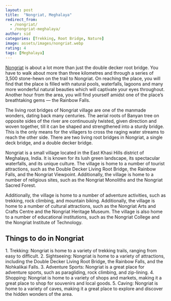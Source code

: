 ```yaml
---
layout: post
title:  "Nongriat, Meghalaya"
redirect_from:
  - /nongriat/
  - /nongriat-meghalaya/
author: sid
categories: [Trekking, Root Bridge, Nature]
image: assets/images/nongriat.webp
rating: 4
tags: [Meghalaya]
---
```

[Nongriat](https://www.justwravel.com/) is about a lot more than just the double decker root bridge. You have to walk about more than three kilometres and through a series of 3,500 stone-hewn on the trail to Nongriat. On reaching the place, you will find that the place is filled with natural pools, waterfalls, lagoons and many more wonderful natural beauties which will captivate your eyes throughout. Another hour from the area, you will find yourself amidst one of the place’s breathtaking gems — the Rainbow Falls.

The living root bridges of Nongriat village are one of the manmade wonders, dating back many centuries. The aerial roots of Banyan tree on opposite sides of the river are continuously twisted, given direction and woven together, till it can be shaped and strengthened into a sturdy bridge. This is the only means for the villagers to cross the raging water streams to reach the other side. There are two living root bridges in Nongriat, a single deck bridge, and a double decker bridge.

Nongriat is a small village located in the East Khasi Hills district of Meghalaya, India. It is known for its lush green landscape, its spectacular waterfalls, and its unique culture. The village is home to a number of tourist attractions, such as the Double Decker Living Root Bridge, the Rainbow Falls, and the Nongriat Viewpoint. Additionally, the village is home to a number of religious sites, such as the Nongriat Monoliths and the Nongriat Sacred Forest.

Additionally, the village is home to a number of adventure activities, such as trekking, rock climbing, and mountain biking. Additionally, the village is home to a number of cultural attractions, such as the Nongriat Arts and Crafts Centre and the Nongriat Heritage Museum. The village is also home to a number of educational institutions, such as the Nongriat College and the Nongriat Institute of Technology.

<h2>Things to do in Nongriat</h2>
1. Trekking: Nongriat is home to a variety of trekking trails, ranging from easy to difficult.
2. Sightseeing: Nongriat is home to a variety of attractions, including the Double Decker Living Root Bridge, the Rainbow Falls, and the Nohkalikai Falls.
3. Adventure Sports: Nongriat is a great place for adventure sports, such as paragliding, rock climbing, and zip-lining.
4. Shopping: Nongriat is home to a variety of shops and markets, making it a great place to shop for souvenirs and local goods.
5. Caving: Nongriat is home to a variety of caves, making it a great place to explore and discover the hidden wonders of the area.


<div class="pa-carousel-widget" style="width:100%; height:480px; display:none;"
  data-link="https://www.justwravel.com/"
  data-title="Double decker root bridge"
  data-description="Trekking, Root Bridge, Nature"
  data-delay="3">
  <object data="https://lh3.googleusercontent.com/zlHcxJKZexh0wLA6IzylfumfGLdfsBycIqpZDMR3o27Sd8K-WaxvMedXELfwwr1nAaOg3vokIF3Da-y8RtUcfkP2i9uwO26r54SWmR5upkMefvnnSqU-QliUINCw4jZQEblx68eZsSY=w960-rw-h720"></object>
  <object data="https://lh3.googleusercontent.com/DT56lC5X6JPkeQL0831aSqhHGtiD1A3qKShYzVwDXpmK091pAEzuoBUyQPRdiiAvIVIdxJ28Dx6-a2XynEqYOpIzOobDCuWe8uypPIxnzK7g1nMD-cGo4zvfJ3iF_Mq3noDZSfAjjWI=w960-rw-h720"></object>
  <object data="https://lh3.googleusercontent.com/zK4Jk45Rjp1BCrT_2L9hrSmBYOnF_Ws7r0tqbS67Ta0PfQSO8YEm2D8sd4o4yNF8txapo5BeDQl0I-ZD9HUGBC4ZqfIJD65g-E6X6ibJEJoSzgbcKwZ2G5arXH3vRjoSbbDoGU3refc=w960-rw-h720"></object>
  <object data="https://lh3.googleusercontent.com/87O9TcAYi_d1f_REALv88_hYzZCMP6SPcQ1NAanZeXtT-rranIeWSv8lJpXc_GCN3fiHUFt4zgwYGjO7LGpSqtYtAF98AJwEZZWGQWgm3ShFXXilD-NIrUXVsUtUOEzD1w2ARCPgyFA=w960-rw-h720"></object>
  <object data="https://lh3.googleusercontent.com/Ay9yd_h-tVc-7GEBDvV6NM0y1hlpIlnlsYgTJrfJfC0VusiIIaE0mJ1JqqIWc0PkRKOROmMB__1p2KVamIILpFaLxoj5PvLYrcebShXFgx3_Mac1RYBEQ21VPsAS3qil_Cn4k3rpHwE=w960-rw-h720"></object>
  <object data="https://lh3.googleusercontent.com/V2Nj27DqYYHBr0rXGUae3He3YgQ4vx35p7Por9YvyNI2bbm5y-t6KOjLvNH-sXkur0UYbHZziVMihW-36FmdG4sWFyBMSmMlgFEf2GGS72-_M0xAwmxgy5ATzozTdxQAUfU_pWUfphI=w960-rw-h720"></object>
  <object data="https://lh3.googleusercontent.com/nsM0ygNVvUQbcVgGz4TeBN4t8tC478cJYOs77bf-lxyOe4sn6WSpaU1ZLP2EZKTN5Hlp5-mJOm5g_GPZlnwr1E8a5_W1srUQ6On-hijUPN5Bo_MBxdlq3-AMP6vooML3oxFzYvkniyw=w960-rw-h720"></object>
  <object data="https://lh3.googleusercontent.com/X_B7cqBuWQyI-nU9Spaot-QmOx8hq_nbnqxf_dfKQvWNGOahxPQ2s_aX-xklesV3l8NaqlJWWbMsK0HJaa7YrKsNnEMkaL9duWlYU2A0bTWlJ5XlksHJH_-XfBOhJRBpBg9rsmiAB5c=w960-rw-h720"></object>
  <object data="https://lh3.googleusercontent.com/XyrXXhxKyE62eieQvNnpigUJbXWl_-GRZS_bwsJ_5Nf5a7IxhrpiBqv_rS1xVIKaflcK-NhjGp-zSQRJ9wX0E391VVqZ9WKUhgy8IB6xGVCVjZ45InVwBjp-LKkWeQBAiRo2gl1t50M=w960-rw-h720"></object>
  <object data="https://lh3.googleusercontent.com/G-L2g3gaFD0EIIpIAdda_FzLVrOSQajWBw7AYrpFzBxH7aRUvTnIZ-h96XSZ4t_XiP_PeoB5JVSEQsVmyfTMEjkkmkEp508VYrIrUN9YbYlfHljtnE_0xHDxdKL9Q6-_SRYLaQAGl6I=w960-rw-h720"></object>
  <object data="https://lh3.googleusercontent.com/yxb54xfbKu4FBQw4Yidlpo4QzngaqD0mVlympVd-V4wW1tc1oXKQLCBC4yolHVnJ-0I2ov3tb0-FCivgdH3KujYH1LP8nvW3qpg_utMzRUviL74daj0qgn1Q-wRRArmhzcMYHZXvZ-c=w960-rw-h720"></object>
  <object data="https://lh3.googleusercontent.com/H5Jhgs6eqJkVsIuE2rReNhLB3yN1w5CYacCf5r3J8ALJ6A4-Ins8ZASaWYBuNkdYKo-_w7oMaUaRFXl6QeVPSYjcvcErB-ILNVgfVPhzhsDAaJWlGrl26XdGNdEn0MyK9CeDufulTAk=w960-rw-h720"></object>
  <object data="https://lh3.googleusercontent.com/_JrnwyJMRRKmcA6U3VAkw00UOz1Ll3-JEM3jBMfu_BvKH0NJHoIa1h8l96YQ-uhcy_Psftx04NBcBAkUaAja4oEjmBc_WuoPppXlXz-TsGhRo3CF2U9Wdlln6S5IRolLgjArjDrPqLg=w960-rw-h720"></object>
  <object data="https://lh3.googleusercontent.com/FUGkYXHkrMHPd0CDcr6UvmUYy-1uuWqr3QEWYoH2evWKP5bnuMyQGvB-DldAARIY7YUh9XElYqhRAr3FpBG0DeIoEuAH5NVBsLAfbQKIG64okMJZvkb-f97Q3Eb5EG70jJ_RRC3fAgw=w960-rw-h720"></object>
  <object data="https://lh3.googleusercontent.com/sFc14V5bHNw45ThawLeNUv7bolYnlAZLw-xW9hfj6_b8vVuhX18D2zy4ooaT1cb9_5n1Du_JRthWqMJayNxxelVjj0ThR44-KSXTyKCwq_OI5DsrT9kWe0qXLaIJhqXdyd9bzKFTwLk=w960-rw-h720"></object>
  <object data="https://lh3.googleusercontent.com/pllPfJsYBaMhnEf0nGwYcg0KRibAuCRboxRr-jZAqYZs8euyEj5NxY73jZE0f9TMC56oMyMkx0ZEp2Ob7Vq6GOQY591BD6LjsiYEeqhbD8qjkK7BLGsS9cjxe58ovt-QEgopUD3g_Ac=w960-rw-h720"></object>
  <object data="https://lh3.googleusercontent.com/bR5tIc0aIxVLi78rw1oyByniUcLSega80CQcnsfYp85y5A-edRqDS79SQUd9zGg4kwAHMrVmy0VWF8t1kvWsvZ8KU_u8v40VAk4Tq6xyt7tk4bG1CWOkd1BbfjpFqPqJ685H5AjlzCs=w960-rw-h720"></object>
  <object data="https://lh3.googleusercontent.com/pnsGZJCnkc9jAqda6-m0xJuGG9nYJ3Us3PIc0_3_bD1HrJQdGmF5gDqUiTz7D1ceeICmhFBGUGtOoVHjRSDUXLgW_Jeqb0TBq8nx6sZnm_eubyZ760QTgcl_eEKCP9mhHnkvWP2Ci24=w960-rw-h720"></object>
  <object data="https://lh3.googleusercontent.com/v1GD_sHigmLg3SaXTf7d2et3KHkmMShX4eEHiuVbYrcTyUAaiU1u6H02co9-nmByvyQUXBLu4Gt4xg319FZhAS8Eh54UjPNW1Ue38AdypA_hdglYCeKzISOojrwvschn_KVa3InwJgk=w960-rw-h720"></object>
  <object data="https://lh3.googleusercontent.com/IDeTomjVYD8dD9DJbZAplKgVLZMdyoYUSK4XBpuMJBS5xDPTPGm13M9UzMrUXCYucMQrd7Z60tSWL1hUj6zJ10gFwJ6Z2wviF5G8-YxL5603zHul8DpvOWQ8mxSphTSLsDPFb4vNQYI=w960-rw-h720"></object>
  <object data="https://lh3.googleusercontent.com/baJ0Ux_mhmp2Hu-GpYiKka8OasFIIJ_X1qQZU1VuabaYRxoiCy2wgBZHzFOt0yhJTF3eRFQe9JE5Mfc2U09zO0ssDVjgut7WeIvDHDWaOibA3o-AY60W-f9pwBQst3P8J4UCODzeC8o=w960-rw-h720"></object>
  <object data="https://lh3.googleusercontent.com/KzcztM9ORDT3e_biSoFg62XVMYn6Q-mzHXxK7uM8muDi-k8R5j_cqKe3_DjcQbgxucgGbVbaQEH2e2eWAmwtzhL2bBK1XJGaR7IwugfwchJGFNQ4XDCUe9RIO7H_0QKfYibAlCaCLtc=w960-rw-h720"></object>
</div>
